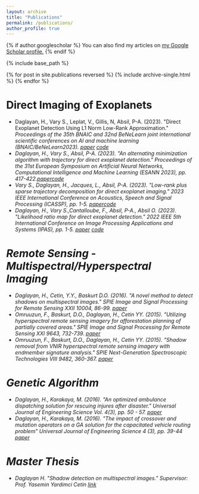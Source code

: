 ```yaml
---
layout: archive
title: "Publications"
permalink: /publications/
author_profile: true
---
```


{% if author.googlescholar %}
  You can also find my articles on <u><a href="{{author.googlescholar}}">my Google Scholar profile</a>.</u>
{% endif %}

{% include base_path %}

{% for post in site.publications reversed %}
  {% include archive-single.html %}
{% endfor %}

Direct Imaging of Exoplanets 
======
* Daglayan, H., Vary S., Leplat, V., Gillis, N, Absil, P-A. (2023). "Direct Exoplanet Detection Using L1 Norm Low-Rank Approximation." <i>Proceedings of the 35th BNAIC and 32nd BeNeLearn joint international scientific conferences on AI and machine learning (BNAIC/BeNeLearn2023). [paper](https://bnaic2023.tudelft.nl/static/media/BNAICBENELEARN_2023_paper_118.db5dfeb222a78b65c367.pdf) [code](https://github.com/hazandaglayan/l1lra_for_exoplanets)
* Daglayan, H., Vary S., Absil, P-A. (2023). "An alternating minimization algorithm with trajectory for direct exoplanet detection." Proceedings of the 31st European Symposium on Artificial Neural Networks, Computational Intelligence and Machine Learning (ESANN 2023), pp. 417-422.[paper](https://www.esann.org/sites/default/files/proceedings/2023/ES2023-137.pdf)[code](https://github.com/hazandaglayan/AMAT)
* Vary S., Daglayan, H., Jacques, L., Absil, P-A. (2023). "Low-rank plus sparse trajectory decomposition for direct exoplanet imaging." 2023 IEEE International Conference on Acoustics, Speech and Signal Processing (ICASSP), pp. 1-5. [paper](https://ieeexplore.ieee.org/abstract/document/10052997)[code](https://github.com/hazandaglayan/trajectorlets)
* Daglayan, H., Vary S.,Cantalloube, F., Absil, P-A., Absil O. (2023). "Likelihood ratio map for direct exoplanet detection." 2022 IEEE 5th International Conference on Image Processing Applications and Systems (IPAS), pp. 1-5. [paper](https://ieeexplore.ieee.org/abstract/document/10052997) [code](https://github.com/hazandaglayan/likelihoodratiomap)


Remote Sensing - Multispectral/Hyperspectral Imaging
======
* Daglayan, H., Cetin, Y.Y., Baskurt D.O. (2016). "A novel method to detect shadows on multispectral images." SPIE Image and Signal Processing for Remote Sensing XXII 10004, 86-99. [paper](https://doi.org/10.1117/12.2241938)
* Omruuzun, F., Baskurt, D.O., Daglayan, H., Cetin YY. (2015). "Utilizing hyperspectral remote sensing imagery for afforestation planning of partially covered areas." SPIE Image and Signal Processing for Remote Sensing XXI 9643, 732-739. [paper](https://doi.org/10.1117/12.2196532)
* Omruuzun, F., Baskurt, D.O., Daglayan, H., Cetin YY. (2015). "Shadow removal from VNIR hyperspectral remote sensing imagery with endmember signature analysis." SPIE Next-Generation Spectroscopic Technologies VIII 9482, 360-367. [paper](https://doi.org/10.1117/12.2190066)


Genetic Algorithm
======
* Daglayan, H., Karakaya, M. (2016). "An optimized ambulance dispatching solution for rescuing injures after disaster." Universal Journal of Engineering Science Vol. 4(3), pp. 50 - 57. [paper](https://doi.org/10.13189/ujes.2016.040303)
* Daglayan, H., Karakaya, M. (2016). "The impact of crossover and mutation operators on a GA solution for the capacitated vehicle routing problem" Universal Journal of Engineering Science 4 (3), pp. 39-44 [paper](https://doi.org/10.13189/ujes.2016.040301)


Master Thesis
======
* Daglayan H. "Shadow detection on multispectral images." Supervisor: Prof. Yasemin Yardimci Cetin [link](https://open.metu.edu.tr/handle/11511/25023)
